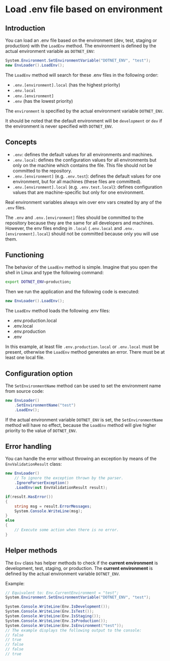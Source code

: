 # Load .env file based on environment

## Introduction

You can load an .env file based on the environment (dev, test, staging or production) with the `LoadEnv` method. The environment is defined by the actual environment variable as `DOTNET_ENV`:
```cs
System.Environment.SetEnvironmentVariable("DOTNET_ENV", "test");
new EnvLoader().LoadEnv();
```
The `LoadEnv` method will search for these .env files in the following order:
- `.env.[environment].local` (has the highest priority)
- `.env.local`
- `.env.[environment]`
- `.env` (has the lowest priority)

The `environment` is specified by the actual environment variable `DOTNET_ENV`.

It should be noted that the default environment will be `development` or `dev` if the environment is never specified with `DOTNET_ENV`.

## Concepts

- `.env`: defines the default values for all environments and machines.
- `.env.local`: defines the configuration values for all environments but only on the machine which contains the file. This file should not be committed to the repository.
- `.env.[environment]` (e.g. `.env.test`): defines the default values for one environment, but for all machines (these files are committed).
- `.env.[environment].local` (e.g. `.env.test.local`): defines configuration values that are machine-specific but only for one environment.

Real environment variables always win over env vars created by any of the `.env` files.

The `.env` and `.env.[environment]` files should be committed to the repository because they are the same for all developers and machines. However, the env files ending in `.local` (`.env.local` and `.env.[environment].local`) should not be committed because only you will use them. 

## Functioning

The behavior of the `LoadEnv` method is simple. Imagine that you open the shell in Linux and type the following command:
```sh
export DOTNET_ENV=production;
```
Then we run the application and the following code is executed:
```cs
new EnvLoader().LoadEnv();
```
The `LoadEnv` method loads the following .env files:
- .env.production.local
- .env.local
- .env.production
- .env

In this example, at least file `.env.production.local` or `.env.local` must be present, otherwise the `LoadEnv` method generates an error. There must be at least one local file.

## Configuration option

The `SetEnvironmentName` method can be used to set the environment name from source code:
```cs
new EnvLoader()
    .SetEnvironmentName("test")
    .LoadEnv();
```
If the actual environment variable `DOTNET_ENV` is set, the `SetEnvironmentName` method will have no effect, because the `LoadEnv` method will give higher priority to the value of `DOTNET_ENV`.

## Error handling

You can handle the error without throwing an exception by means of the `EnvValidationResult` class:
```cs
new EnvLoader()
    // To ignore the exception thrown by the parser.
    .IgnoreParserException()
    .LoadEnv(out EnvValidationResult result);

if(result.HasError())
{
    string msg = result.ErrorMessages;
    System.Console.WriteLine(msg);
}
else
{
    // Execute some action when there is no error.
}
```

## Helper methods

The `Env` class has helper methods to check if the **current environment** is development, test, staging, or production. The **current environment** is defined by the actual environment variable `DOTNET_ENV`.

Example:
```cs
// Equivalent to: Env.CurrentEnvironment = "test";
System.Environment.SetEnvironmentVariable("DOTNET_ENV", "test");

System.Console.WriteLine(Env.IsDevelopment());
System.Console.WriteLine(Env.IsTest());
System.Console.WriteLine(Env.IsStaging());
System.Console.WriteLine(Env.IsProduction());
System.Console.WriteLine(Env.IsEnvironment("test"));
// The example displays the following output to the console:
// false
// true
// false
// false
// true
```